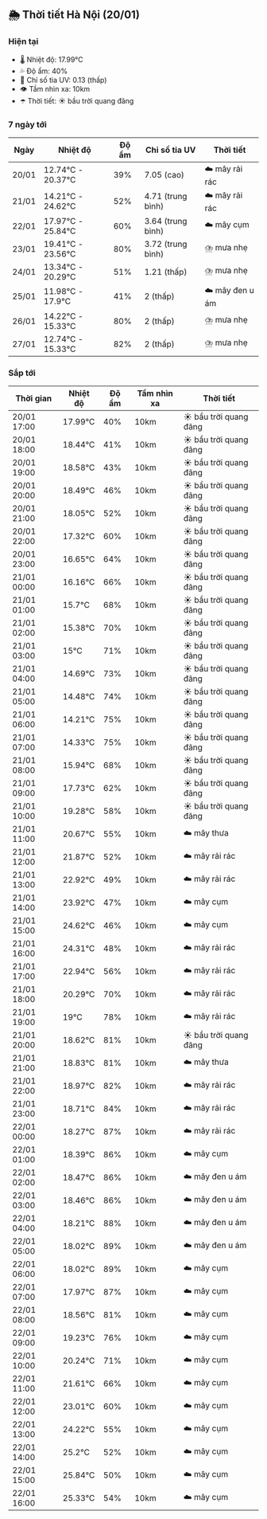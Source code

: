## 🌦️ Thời tiết Hà Nội (20/01)

### Hiện tại

- 🌡️ Nhiệt độ: 17.99℃
- 💦 Độ ẩm: 40%
- 🌟 Chỉ số tia UV: 0.13 (thấp)
- 👁️ Tầm nhìn xa: 10km
- ☂️ Thời tiết: ☀️ bầu trời quang đãng

### 7 ngày tới

| Ngày | Nhiệt độ | Độ ẩm | Chỉ số tia UV | Thời tiết |
| --- | --- | --- | --- | --- |
| 20/01 | 12.74℃ - 20.37℃ | 39% | 7.05 (cao) | ☁️ mây rải rác |
| 21/01 | 14.21℃ - 24.62℃ | 52% | 4.71 (trung bình) | ☁️ mây rải rác |
| 22/01 | 17.97℃ - 25.84℃ | 60% | 3.64 (trung bình) | ☁️ mây cụm |
| 23/01 | 19.41℃ - 23.56℃ | 80% | 3.72 (trung bình) | ⛈️ mưa nhẹ |
| 24/01 | 13.34℃ - 20.29℃ | 51% | 1.21 (thấp) | ⛈️ mưa nhẹ |
| 25/01 | 11.98℃ - 17.9℃ | 41% | 2 (thấp) | ☁️ mây đen u ám |
| 26/01 | 14.22℃ - 15.33℃ | 80% | 2 (thấp) | ⛈️ mưa nhẹ |
| 27/01 | 12.74℃ - 15.33℃ | 82% | 2 (thấp) | ⛈️ mưa nhẹ |

### Sắp tới

| Thời gian | Nhiệt độ | Độ ẩm | Tầm nhìn xa | Thời tiết |
| --- | --- | --- | --- | --- |
| 20/01 17:00 | 17.99℃ | 40% | 10km | ☀️ bầu trời quang đãng |
| 20/01 18:00 | 18.44℃ | 41% | 10km | ☀️ bầu trời quang đãng |
| 20/01 19:00 | 18.58℃ | 43% | 10km | ☀️ bầu trời quang đãng |
| 20/01 20:00 | 18.49℃ | 46% | 10km | ☀️ bầu trời quang đãng |
| 20/01 21:00 | 18.05℃ | 52% | 10km | ☀️ bầu trời quang đãng |
| 20/01 22:00 | 17.32℃ | 60% | 10km | ☀️ bầu trời quang đãng |
| 20/01 23:00 | 16.65℃ | 64% | 10km | ☀️ bầu trời quang đãng |
| 21/01 00:00 | 16.16℃ | 66% | 10km | ☀️ bầu trời quang đãng |
| 21/01 01:00 | 15.7℃ | 68% | 10km | ☀️ bầu trời quang đãng |
| 21/01 02:00 | 15.38℃ | 70% | 10km | ☀️ bầu trời quang đãng |
| 21/01 03:00 | 15℃ | 71% | 10km | ☀️ bầu trời quang đãng |
| 21/01 04:00 | 14.69℃ | 73% | 10km | ☀️ bầu trời quang đãng |
| 21/01 05:00 | 14.48℃ | 74% | 10km | ☀️ bầu trời quang đãng |
| 21/01 06:00 | 14.21℃ | 75% | 10km | ☀️ bầu trời quang đãng |
| 21/01 07:00 | 14.33℃ | 75% | 10km | ☀️ bầu trời quang đãng |
| 21/01 08:00 | 15.94℃ | 68% | 10km | ☀️ bầu trời quang đãng |
| 21/01 09:00 | 17.73℃ | 62% | 10km | ☀️ bầu trời quang đãng |
| 21/01 10:00 | 19.28℃ | 58% | 10km | ☀️ bầu trời quang đãng |
| 21/01 11:00 | 20.67℃ | 55% | 10km | ☁️ mây thưa |
| 21/01 12:00 | 21.87℃ | 52% | 10km | ☁️ mây rải rác |
| 21/01 13:00 | 22.92℃ | 49% | 10km | ☁️ mây rải rác |
| 21/01 14:00 | 23.92℃ | 47% | 10km | ☁️ mây cụm |
| 21/01 15:00 | 24.62℃ | 46% | 10km | ☁️ mây cụm |
| 21/01 16:00 | 24.31℃ | 48% | 10km | ☁️ mây rải rác |
| 21/01 17:00 | 22.94℃ | 56% | 10km | ☁️ mây rải rác |
| 21/01 18:00 | 20.29℃ | 70% | 10km | ☁️ mây rải rác |
| 21/01 19:00 | 19℃ | 78% | 10km | ☁️ mây rải rác |
| 21/01 20:00 | 18.62℃ | 81% | 10km | ☀️ bầu trời quang đãng |
| 21/01 21:00 | 18.83℃ | 81% | 10km | ☁️ mây thưa |
| 21/01 22:00 | 18.97℃ | 82% | 10km | ☁️ mây rải rác |
| 21/01 23:00 | 18.71℃ | 84% | 10km | ☁️ mây rải rác |
| 22/01 00:00 | 18.27℃ | 87% | 10km | ☁️ mây rải rác |
| 22/01 01:00 | 18.39℃ | 86% | 10km | ☁️ mây cụm |
| 22/01 02:00 | 18.47℃ | 86% | 10km | ☁️ mây đen u ám |
| 22/01 03:00 | 18.46℃ | 86% | 10km | ☁️ mây đen u ám |
| 22/01 04:00 | 18.21℃ | 88% | 10km | ☁️ mây đen u ám |
| 22/01 05:00 | 18.02℃ | 89% | 10km | ☁️ mây đen u ám |
| 22/01 06:00 | 18.02℃ | 89% | 10km | ☁️ mây cụm |
| 22/01 07:00 | 17.97℃ | 87% | 10km | ☁️ mây cụm |
| 22/01 08:00 | 18.56℃ | 81% | 10km | ☁️ mây cụm |
| 22/01 09:00 | 19.23℃ | 76% | 10km | ☁️ mây cụm |
| 22/01 10:00 | 20.24℃ | 71% | 10km | ☁️ mây cụm |
| 22/01 11:00 | 21.61℃ | 66% | 10km | ☁️ mây cụm |
| 22/01 12:00 | 23.01℃ | 60% | 10km | ☁️ mây cụm |
| 22/01 13:00 | 24.22℃ | 55% | 10km | ☁️ mây cụm |
| 22/01 14:00 | 25.2℃ | 52% | 10km | ☁️ mây cụm |
| 22/01 15:00 | 25.84℃ | 50% | 10km | ☁️ mây cụm |
| 22/01 16:00 | 25.33℃ | 54% | 10km | ☁️ mây cụm |
